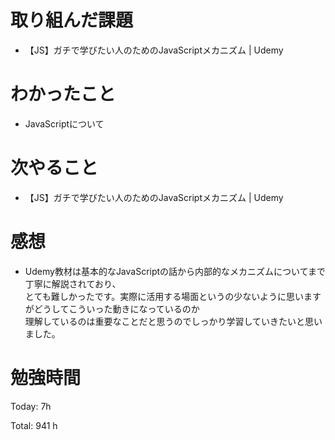 # 取り組んだ課題
- 【JS】ガチで学びたい人のためのJavaScriptメカニズム | Udemy

# わかったこと
- JavaScriptについて

# 次やること
- 【JS】ガチで学びたい人のためのJavaScriptメカニズム | Udemy

# 感想
- Udemy教材は基本的なJavaScriptの話から内部的なメカニズムについてまで丁寧に解説されており、  
とても難しかったです。実際に活用する場面というの少ないように思いますがどうしてこういった動きになっているのか  
理解しているのは重要なことだと思うのでしっかり学習していきたいと思いました。

# 勉強時間
Today: 7h

Total: 941 h
